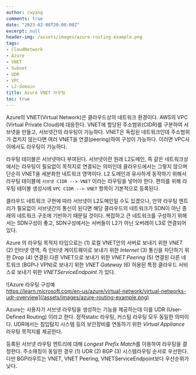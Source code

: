 ```yaml
---
author: cwyang
comments: true
date: "2023-02-08T20:00:00Z"
excerpt: null
header-img: /assets/images/azure-routing-example.png
tags:
- CloudNetwork
- Azure
- VNET
- Subnet
- UDR
- VPC
- L2-domain
title: Azure VNET 라우팅
toc: true
---
```

Azure의 VNET(Virtual Network)은 클라우드상의 네트워크 환경이다.
AWS의 VPC (Virtual Private Cloud)에 대응한다.
VNET에 할당된 주소범위(CIDR)를 구분하여 서브넷을 만들고, 서브넷간의 라우팅이 가능하다.
VNET은 독립된 네트워크인데 주소범위가 겹치지 않는다면 여러 VNET을 연결(peering)하여 구성이 가능하다.
이러면 VPC사이에서도 라우팅이 가능하다.

라우팅 테이블은 서브넷마다 부여된다.
서브넷이란 원래 L2도메인, 즉 같은 네트워크상에서는 라우팅이 필요없이 목적지로 연결되는 의미인데
클라우드에서는 그렇지 않으며 단순히 VNET을 세분화한 네트워크 영역이다.
L2 도메인과 유사하게 동작하기 위해서 라우팅 테이블에
`서브넷 CIDR --> VNET` 이라는 라우팅을 넣어야 한다.
편의를 위해 라우팅 테이블 생성시에 `VPC CIDR --> VNET` 항목이 기본적으로 등록된다.

클라우드 네트워크 구현에 따라 서브넷이 L2도메인일 수도 있겠으나,
만약 라우팅 엔트리가 필요없이 서브넷간의 통신이 된다면
해당 클라우드의 네트워크가 SDN이 아닌 종래의 네트워크 구조에 기반하기 때문일 것이다.
복잡하고 큰 네트워크를 구성하기 위해서는 SDN구성이 좋고,
SDN구성에서는 서버들이 L2가 아닌 오버레이 L3로 연결되어있다.

Azure 의 라우팅 목적지 타입으로는
(1) 로컬 VNET안의 서버로 보내기 위한 *VNET*
(2) 인터넷 영역, 즉 인터넷 게이트웨이로 보내기 위한 *Internet*
(3) 통신을 차단하기 위한 *Drop*
(4) 연결된 다른 VNET으로 보내기 위한 *VNET Peering*
(5) 연결된 다른 네트워크 (BGP나 VPN)로 보내기 위한 *VNET Gateway*
(6) 허용된 특정 클라우드 서비스로 보내기 위한 *VNETServiceEndpoint* 가 있다.

![Azure 라우팅 구성예<br>https://learn.microsoft.com/en-us/azure/virtual-network/virtual-networks-udr-overview](/assets/images/azure-routing-example.png)

Azure는 사용자가 서브넷 라우팅을 생성하는 기능을 제공하는데 이를 UDR (User-Defined Routing) 이라고 한다.
정적static 라우팅, 커스텀 라우팅 모두 동일한 의미이다.
UDR에서는 침입탐지 시스템 등의 보안장비를 연동하기 위한 *Virtual Appliance* 라우팅 목적지를 제공한다.

등록된 서브넷 라우팅 엔트리에 대해 *Longest Prefix Match*를 이용하여 라우팅을 결정한다.
주소매칭이 동일한 경우 (1) UDR (2) BGP (3) 시스템라우팅 순서로 우선한다.
다만 BGP라우트는 VNET, VNET Peering, VNETServiceEndpoint보다 우선순위가 낮다.



